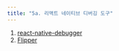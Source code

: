 ```yaml
---
title: "5a. 리액트 네이티브 디버깅 도구"
---
```


1. [react-native-debugger](https://github.com/jhen0409/react-native-debugger)
2. [Flipper](https://fbflipper.com)
